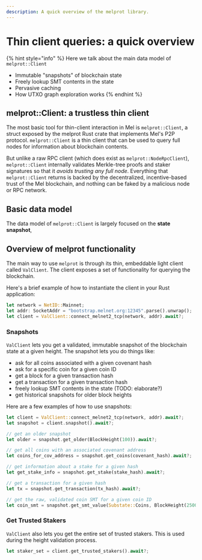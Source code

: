 ```yaml
---
description: A quick overview of the melprot library.
---
```


# Thin client queries: a quick overview

{% hint style="info" %}
Here we talk about the main data model of `melprot::Client`&#x20;

* Immutable "snapshots" of blockchain state
* Freely lookup SMT contents in the state
* Pervasive caching
* How UTXO graph exploration works
{% endhint %}

## melprot::Client: a trustless thin client

The most basic tool for thin-client interaction in Mel is `melprot::Client`, a struct exposed by the melprot Rust crate that implements Mel's P2P protocol. `melprot::Client` is a thin client that can be used to query full nodes for information about blockchain contents.

But unlike a raw RPC client (which does exist as `melprot::NodeRpcClient`), `melprot::Client` internally validates Merkle-tree proofs and staker signatures so that it _avoids trusting any full node_. Everything that `melprot::Client` returns is backed by the decentralized, incentive-based trust of the Mel blockchain, and nothing can be faked by a malicious node or RPC network.

## Basic data model

The data model of `melprot::Client` is largely focused on the **state snapshot**,&#x20;

##

##

##

## Overview of melprot functionality

The main way to use `melprot` is through its thin, embeddable light client called `ValClient`. The client exposes a set of functionality for querying the blockchain.

Here's a brief example of how to instantiate the client in your Rust application:

```rust
let network = NetID::Mainnet;
let addr: SocketAddr = "bootstrap.melnet.org:12345".parse().unwrap();
let client = ValClient::connect_melnet2_tcp(network, addr).await?;
```

### Snapshots

`ValClient` lets you get a validated, immutable snapshot of the blockchain state at a given height. The snapshot lets you do things like:

* ask for all coins associated with a given covenant hash
* ask for a specific coin for a given coin ID
* get a block for a given transaction hash
* get a transaction for a given transaction hash
* freely lookup SMT contents in the state (TODO: elaborate?)
* get historical snapshots for older block heights

Here are a few examples of how to use snapshots:

```rust
let client = ValClient::connect_melnet2_tcp(network, addr).await?;
let snapshot = client.snapshot().await?;

// get an older snapshot
let older = snapshot.get_older(BlockHeight(100)).await?;

// get all coins with an associated covenant address
let coins_for_cov_address = snapshot.get_coins(covenant_hash).await?;

// get information about a stake for a given hash
let get_stake_info = snapshot.get_stake(stake_hash).await?;

// get a transaction for a given hash
let tx = snapshot.get_transaction(tx_hash).await?;

// get the raw, validated coin SMT for a given coin ID
let coin_smt = snapshot.get_smt_value(Substate::Coins, BlockHeight(2500)).await?;
```

### Get Trusted Stakers

`ValClient` also lets you get the entire set of trusted stakers. This is used during the height validation process.&#x20;

```rust
let staker_set = client.get_trusted_stakers().await?;
```



